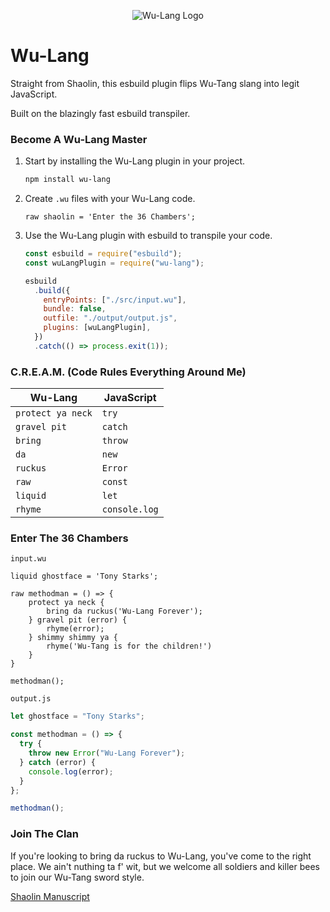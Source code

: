 <div align="center">

![Wu-Lang Logo](assets/wu-lang-logo-300px.png)

</div>

# Wu-Lang

Straight from Shaolin, this esbuild plugin flips Wu-Tang slang into legit JavaScript.

Built on the blazingly fast esbuild transpiler.

### Become A Wu-Lang Master

1. Start by installing the Wu-Lang plugin in your project.

   ```bash
   npm install wu-lang
   ```

2. Create `.wu` files with your Wu-Lang code.

   ```wu
   raw shaolin = 'Enter the 36 Chambers';
   ```

3. Use the Wu-Lang plugin with esbuild to transpile your code.

   ```javascript
   const esbuild = require("esbuild");
   const wuLangPlugin = require("wu-lang");

   esbuild
     .build({
       entryPoints: ["./src/input.wu"],
       bundle: false,
       outfile: "./output/output.js",
       plugins: [wuLangPlugin],
     })
     .catch(() => process.exit(1));
   ```

### C.R.E.A.M. (Code Rules Everything Around Me)

| Wu-Lang           | JavaScript    |
| ----------------- | ------------- |
| `protect ya neck` | `try`         |
| `gravel pit`      | `catch`       |
| `bring`           | `throw`       |
| `da`              | `new`         |
| `ruckus`          | `Error`       |
| `raw`             | `const`       |
| `liquid`          | `let`         |
| `rhyme`           | `console.log` |

### Enter The 36 Chambers

`input.wu`

```wu"
liquid ghostface = 'Tony Starks';

raw methodman = () => {
    protect ya neck {
        bring da ruckus('Wu-Lang Forever');
    } gravel pit (error) {
        rhyme(error);
    } shimmy shimmy ya {
        rhyme('Wu-Tang is for the children!') 
    }
}

methodman();
```

`output.js`

```js
let ghostface = "Tony Starks";

const methodman = () => {
  try {
    throw new Error("Wu-Lang Forever");
  } catch (error) {
    console.log(error);
  }
};

methodman();
```

### Join The Clan

If you're looking to bring da ruckus to Wu-Lang, you've come to the right place. We ain't nuthing ta f' wit, but we welcome all soldiers and killer bees to join our Wu-Tang sword style.

[Shaolin Manuscript](CONTRIBUTING.md)
